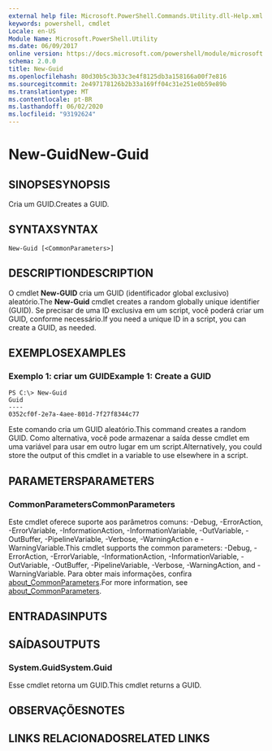 ```yaml
---
external help file: Microsoft.PowerShell.Commands.Utility.dll-Help.xml
keywords: powershell, cmdlet
Locale: en-US
Module Name: Microsoft.PowerShell.Utility
ms.date: 06/09/2017
online version: https://docs.microsoft.com/powershell/module/microsoft.powershell.utility/new-guid?view=powershell-6&WT.mc_id=ps-gethelp
schema: 2.0.0
title: New-Guid
ms.openlocfilehash: 80d30b5c3b33c3e4f8125db3a158166a00f7e816
ms.sourcegitcommit: 2e497178126b2b33a169ff04c31e251e0b59e89b
ms.translationtype: MT
ms.contentlocale: pt-BR
ms.lasthandoff: 06/02/2020
ms.locfileid: "93192624"
---
```

# <span data-ttu-id="0fb8c-103">New-Guid</span><span class="sxs-lookup"><span data-stu-id="0fb8c-103">New-Guid</span></span>

## <span data-ttu-id="0fb8c-104">SINOPSE</span><span class="sxs-lookup"><span data-stu-id="0fb8c-104">SYNOPSIS</span></span>
<span data-ttu-id="0fb8c-105">Cria um GUID.</span><span class="sxs-lookup"><span data-stu-id="0fb8c-105">Creates a GUID.</span></span>

## <span data-ttu-id="0fb8c-106">SYNTAX</span><span class="sxs-lookup"><span data-stu-id="0fb8c-106">SYNTAX</span></span>

```
New-Guid [<CommonParameters>]
```

## <span data-ttu-id="0fb8c-107">DESCRIPTION</span><span class="sxs-lookup"><span data-stu-id="0fb8c-107">DESCRIPTION</span></span>

<span data-ttu-id="0fb8c-108">O cmdlet **New-GUID** cria um GUID (identificador global exclusivo) aleatório.</span><span class="sxs-lookup"><span data-stu-id="0fb8c-108">The **New-Guid** cmdlet creates a random globally unique identifier (GUID).</span></span>
<span data-ttu-id="0fb8c-109">Se precisar de uma ID exclusiva em um script, você poderá criar um GUID, conforme necessário.</span><span class="sxs-lookup"><span data-stu-id="0fb8c-109">If you need a unique ID in a script, you can create a GUID, as needed.</span></span>

## <span data-ttu-id="0fb8c-110">EXEMPLOS</span><span class="sxs-lookup"><span data-stu-id="0fb8c-110">EXAMPLES</span></span>

### <span data-ttu-id="0fb8c-111">Exemplo 1: criar um GUID</span><span class="sxs-lookup"><span data-stu-id="0fb8c-111">Example 1: Create a GUID</span></span>

```
PS C:\> New-Guid
Guid
----
0352cf0f-2e7a-4aee-801d-7f27f8344c77
```

<span data-ttu-id="0fb8c-112">Este comando cria um GUID aleatório.</span><span class="sxs-lookup"><span data-stu-id="0fb8c-112">This command creates a random GUID.</span></span>
<span data-ttu-id="0fb8c-113">Como alternativa, você pode armazenar a saída desse cmdlet em uma variável para usar em outro lugar em um script.</span><span class="sxs-lookup"><span data-stu-id="0fb8c-113">Alternatively, you could store the output of this cmdlet in a variable to use elsewhere in a script.</span></span>

## <span data-ttu-id="0fb8c-114">PARAMETERS</span><span class="sxs-lookup"><span data-stu-id="0fb8c-114">PARAMETERS</span></span>

### <span data-ttu-id="0fb8c-115">CommonParameters</span><span class="sxs-lookup"><span data-stu-id="0fb8c-115">CommonParameters</span></span>

<span data-ttu-id="0fb8c-116">Este cmdlet oferece suporte aos parâmetros comuns: -Debug, -ErrorAction, -ErrorVariable, -InformationAction, -InformationVariable, -OutVariable, -OutBuffer, -PipelineVariable, -Verbose, -WarningAction e -WarningVariable.</span><span class="sxs-lookup"><span data-stu-id="0fb8c-116">This cmdlet supports the common parameters: -Debug, -ErrorAction, -ErrorVariable, -InformationAction, -InformationVariable, -OutVariable, -OutBuffer, -PipelineVariable, -Verbose, -WarningAction, and -WarningVariable.</span></span> <span data-ttu-id="0fb8c-117">Para obter mais informações, confira [about_CommonParameters](https://go.microsoft.com/fwlink/?LinkID=113216).</span><span class="sxs-lookup"><span data-stu-id="0fb8c-117">For more information, see [about_CommonParameters](https://go.microsoft.com/fwlink/?LinkID=113216).</span></span>

## <span data-ttu-id="0fb8c-118">ENTRADAS</span><span class="sxs-lookup"><span data-stu-id="0fb8c-118">INPUTS</span></span>

## <span data-ttu-id="0fb8c-119">SAÍDAS</span><span class="sxs-lookup"><span data-stu-id="0fb8c-119">OUTPUTS</span></span>

### <span data-ttu-id="0fb8c-120">System.Guid</span><span class="sxs-lookup"><span data-stu-id="0fb8c-120">System.Guid</span></span>

<span data-ttu-id="0fb8c-121">Esse cmdlet retorna um GUID.</span><span class="sxs-lookup"><span data-stu-id="0fb8c-121">This cmdlet returns a GUID.</span></span>

## <span data-ttu-id="0fb8c-122">OBSERVAÇÕES</span><span class="sxs-lookup"><span data-stu-id="0fb8c-122">NOTES</span></span>

## <span data-ttu-id="0fb8c-123">LINKS RELACIONADOS</span><span class="sxs-lookup"><span data-stu-id="0fb8c-123">RELATED LINKS</span></span>
